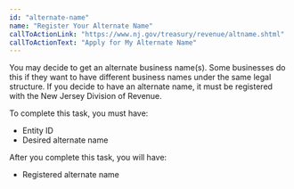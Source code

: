 ```yaml
---
id: "alternate-name"
name: "Register Your Alternate Name"
callToActionLink: "https://www.nj.gov/treasury/revenue/altname.shtml"
callToActionText: "Apply for My Alternate Name"
---
```


You may decide to get an alternate business name(s). Some businesses do this if they want to have different business names under the same legal structure. If you decide to have an alternate name, it must be registered with the New Jersey Division of Revenue.

To complete this task, you must have:
- Entity ID
- Desired alternate name

After you complete this task, you will have:
- Registered alternate name
